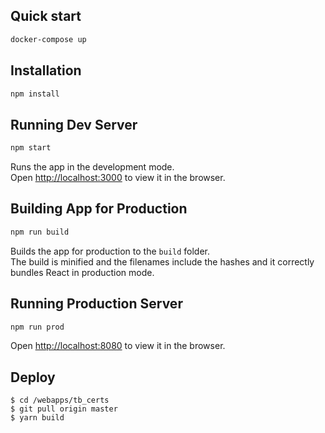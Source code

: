 ## Quick start

```bash
docker-compose up
```

## Installation

```bash
npm install
```

## Running Dev Server

```bash
npm start
```
Runs the app in the development mode.<br>
Open [http://localhost:3000](http://localhost:3000) to view it in the browser.

## Building App for Production

```bash
npm run build
```
Builds the app for production to the `build` folder.<br>
The build is minified and the filenames include the hashes and it correctly bundles React in production mode.

## Running Production Server
```bash
npm run prod
```
Open [http://localhost:8080](http://localhost:8080) to view it in the browser.

## Deploy 
```
$ cd /webapps/tb_certs
$ git pull origin master
$ yarn build
```
